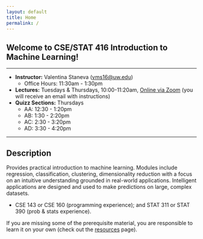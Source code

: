 ```yaml
---
layout: default
title: Home
permalink: /
---
```


## Welcome to CSE/STAT 416 Introduction to Machine Learning!

---

* **Instructor:** Valentina Staneva (vms16@uw.edu) 
	* Office Hours: 11:30am - 1:30pm
* **Lectures:** Tuesdays & Thursdays, 10:00-11:20am, [Online via Zoom]({{base.url}}logistics) (you will receive an email with instructions)
* **Quizz Sections:** Thursdays
	* AA: 12:30 - 1:20pm
	* AB: 1:30 - 2:20pm
	* AC: 2:30 - 3:20pm
	* AD: 3:30 - 4:20pm

---
## Description

Provides practical introduction to machine learning. Modules include regression, classification, clustering, dimensionality reduction with a focus on an intuitive understanding grounded in real-world applications. Intelligent applications are designed and used to make predictions on large, complex datasets.

* CSE 143 or CSE 160 (programming experience); and STAT 311 or STAT 390 (prob & stats experience).

If you are missing some of the prerequisite material, you are responsible to learn it on your own (check out the [resources]({{base.url}}resources/) page). 
 







